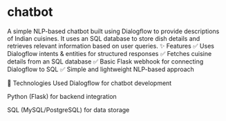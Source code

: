 # chatbot
A simple NLP-based chatbot built using Dialogflow to provide descriptions of Indian cuisines. It uses an SQL database to store dish details and retrieves relevant information based on user queries.  ✨ Features ✅ Uses Dialogflow intents &amp; entities for structured responses ✅ Fetches cuisine details from an SQL database ✅ Basic Flask webhook for connecting Dialogflow to SQL
✅ Simple and lightweight NLP-based approach


🔧 Technologies Used
Dialogflow for chatbot development

Python (Flask) for backend integration

SQL (MySQL/PostgreSQL) for data storage
